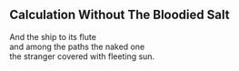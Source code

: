Calculation Without The Bloodied Salt
-------------------------------------
And the ship to its flute  
and among the paths the naked one  
the stranger covered with fleeting sun.  
